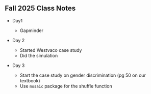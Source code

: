 ## Fall 2025 Class Notes

- Day1
  - Gapminder

- Day 2
  - Started Westvaco case study
  - Did the simulation

- Day 3
  - Start the case study on gender discrimination (pg 50 on our textbook)
  - Use `mosaic` package for the shuffle function


